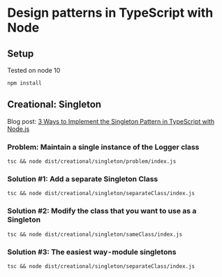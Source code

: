 # Design patterns in TypeScript with Node

## Setup

Tested on node 10

    npm install

## Creational: Singleton

Blog post: [3 Ways to Implement the Singleton Pattern in TypeScript with Node.js
](https://wickedmanok.medium.com/3-ways-to-implement-the-singleton-pattern-in-typescript-with-node-js-75129f391c9b)

### Problem: Maintain a single instance of the Logger class

    tsc && node dist/creational/singleton/problem/index.js

### Solution #1: Add a separate Singleton Class

    tsc && node dist/creational/singleton/separateClass/index.js

### Solution #2: Modify the class that you want to use as a Singleton

    tsc && node dist/creational/singleton/sameClass/index.js

### Solution #3: The easiest way - module singletons
    
    tsc && node dist/creational/singleton/separateClass/index.js